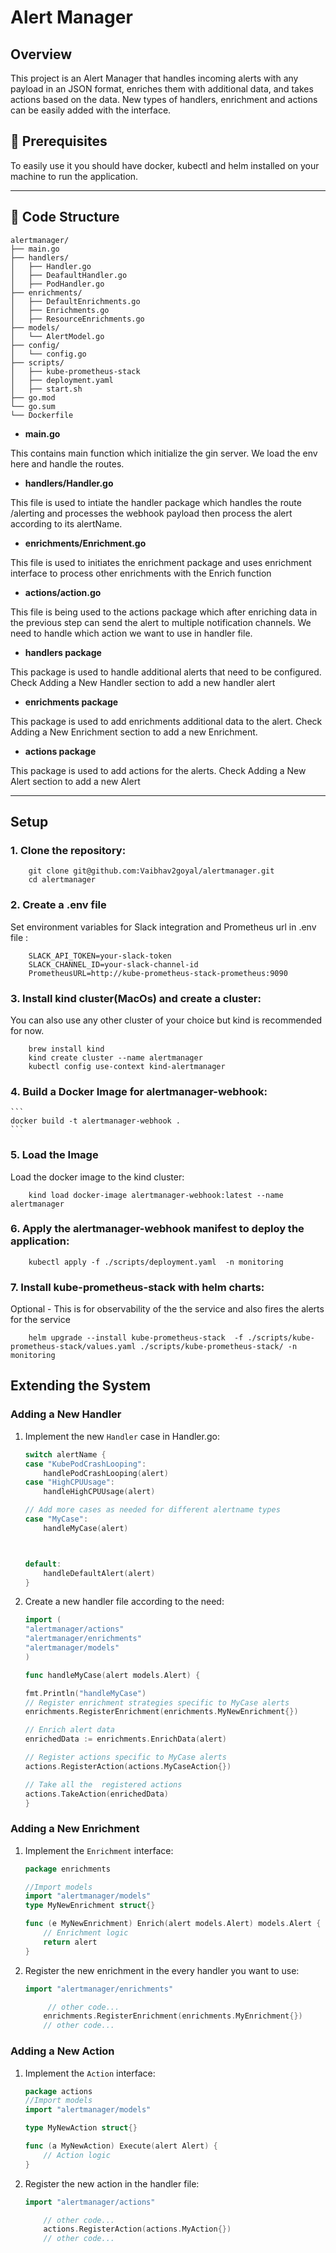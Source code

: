 # Alert Manager

## Overview

This project is an Alert Manager that handles incoming alerts with any payload in an JSON format, enriches them with additional data, and takes actions based on the data. New types of handlers, enrichment and actions can be easily added with the interface.

## 📜 Prerequisites
To easily use it you should have docker, kubectl and helm installed on your machine to run the application.

---

## 📄 Code Structure
```
alertmanager/
├── main.go
├── handlers/
│   ├── Handler.go
│   ├── DeafaultHandler.go
│   ├── PodHandler.go
├── enrichments/
│   ├── DefaultEnrichments.go
│   ├── Enrichments.go
│   ├── ResourceEnrichments.go
├── models/
│   └── AlertModel.go
├── config/
│   └── config.go
├── scripts/
│   ├── kube-prometheus-stack
│   ├── deployment.yaml
│   ├── start.sh
├── go.mod
└── go.sum
└── Dockerfile

```

- **main.go**

This contains main function which initialize the gin server. We load the env here and handle the routes.

- **handlers/Handler.go**

This file is used to intiate the handler package which handles the route /alerting and processes the webhook payload then process the alert according to its alertName. 

- **enrichments/Enrichment.go**

This file is used to initiates the enrichment package and uses enrichment interface to process other enrichments with the Enrich function

- **actions/action.go**

This file is being used to the actions package which after enriching data in the previous step can send the alert to multiple notification channels. We need to handle which action we want to use in handler file.

- **handlers package**

This package is used to handle additional alerts that need to be configured. Check Adding a New Handler section to add a new handler alert

- **enrichments package**

This package is used to add enrichments additional data to the alert. Check Adding a New Enrichment section to add a new Enrichment.

- **actions package**

This package is used to add actions for the alerts. Check Adding a New Alert section to add a new Alert

---

## Setup

### 1. Clone the repository:
```
    git clone git@github.com:Vaibhav2goyal/alertmanager.git
    cd alertmanager
```

### 2. Create a .env file
 Set environment variables for Slack integration and Prometheus url in .env file :

```
    SLACK_API_TOKEN=your-slack-token
    SLACK_CHANNEL_ID=your-slack-channel-id
    PrometheusURL=http://kube-prometheus-stack-prometheus:9090
```

### 3. Install kind cluster(MacOs) and create a cluster:
You can also use any other cluster of your choice but kind is recommended for now.        

```
    brew install kind
    kind create cluster --name alertmanager  
    kubectl config use-context kind-alertmanager
```

### 4. Build a Docker Image for alertmanager-webhook:
    ```
    docker build -t alertmanager-webhook . 
    ```

### 5. Load the Image
Load the docker image to the kind cluster:
   
```
    kind load docker-image alertmanager-webhook:latest --name alertmanager
```

### 6. Apply the alertmanager-webhook manifest to deploy the application:
```
    kubectl apply -f ./scripts/deployment.yaml  -n monitoring
```
### 7. Install kube-prometheus-stack with helm charts:
Optional - This is for observability of the the service and also fires the alerts for the service

```
    helm upgrade --install kube-prometheus-stack  -f ./scripts/kube-prometheus-stack/values.yaml ./scripts/kube-prometheus-stack/ -n monitoring
```

    


## Extending the System


### Adding a New Handler

1. Implement the new `Handler` case in Handler.go:
    ```go
	switch alertName {
	case "KubePodCrashLooping":
		handlePodCrashLooping(alert)
	case "HighCPUUsage":
		handleHighCPUUsage(alert)

	// Add more cases as needed for different alertname types
    case "MyCase":
		handleMyCase(alert)



    default:
		handleDefaultAlert(alert)
	}

    
    ```

2. Create a new handler file according to the need:
    ```go
    import (
	"alertmanager/actions"
	"alertmanager/enrichments"
	"alertmanager/models"
    )
    
    func handleMyCase(alert models.Alert) {

	fmt.Println("handleMyCase")
	// Register enrichment strategies specific to MyCase alerts
    enrichments.RegisterEnrichment(enrichments.MyNewEnrichment{})

	// Enrich alert data
	enrichedData := enrichments.EnrichData(alert)

	// Register actions specific to MyCase alerts
	actions.RegisterAction(actions.MyCaseAction{})

	// Take all the  registered actions
	actions.TakeAction(enrichedData)
    }      
   
    ```

### Adding a New Enrichment

1. Implement the `Enrichment` interface:
    ```go
    package enrichments

    //Import models
    import "alertmanager/models"
    type MyNewEnrichment struct{}

    func (e MyNewEnrichment) Enrich(alert models.Alert) models.Alert {
        // Enrichment logic
        return alert
    }
    ```

2. Register the new enrichment in the every handler you want to use:
    ```go
    import "alertmanager/enrichments"

         // other code...
        enrichments.RegisterEnrichment(enrichments.MyEnrichment{})
        // other code...
   
    ```

### Adding a New Action

1. Implement the `Action` interface:
    ```go
    package actions
    //Import models
    import "alertmanager/models"

    type MyNewAction struct{}

    func (a MyNewAction) Execute(alert Alert) {
        // Action logic
    }
    ```

2. Register the new action in the handler file:
    ```go
    import "alertmanager/actions"

        // other code...
        actions.RegisterAction(actions.MyAction{})
        // other code...
    
    ```


